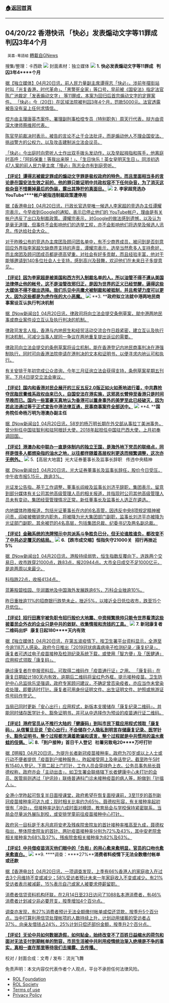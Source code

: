 ###  [:house:返回首頁](https://github.com/ourhimalayas/txt)
---


## 04/20/22 香港快讯 「快必」发表煽动文字等11罪成 判囚3年4个月
` 英喜-粵語組` [轉載自GNews](https://gnews.org/zh-hans/2380826/)

搜集/整理：卡西欧
![](https://assets.gnews.org/wp-content/uploads/2022/04/0420fenmian.jpg)
封面素材：独立媒体
![](https://assets.gnews.org/wp-content/uploads/2022/04/2022-04-20-1.png)
**1. ****快必发表煽动文字等****11****罪成****   ****判囚****3****年****4****个月**

[据【独立媒体】04月20日讯，前人民力量副主席谭得志「快必」，涉前年摆街站时叫「光复香港，时代革命」、「黑警死全家」等口号，早前被《国安法》指定法官陈广池裁定「发表煽动文字」 等11罪成，本案为回归后首宗煽动文字的定罪案件。 「快必」今（20日）在区域法院被判囚3年4个月，罚款5000元。法官透露被告没有呈上任何求情信。](https://www.inmediahk.net/node/社運/快必發表煽動文字等11罪成-判囚3年4個月)

[控方由主理唐英杰案件、署理副刑事检控专员（特别职务）周天行代表，辩方由资深大律师蔡维邦代表。](https://www.inmediahk.net/node/社運/快必發表煽動文字等11罪成-判囚3年4個月)

[陈官早前裁决时表示，被告的言论不止于合法批评，而是煽动他人不理会国安法、挑战警方的公权力，以及攻击建制派立法会议员。](https://www.inmediahk.net/node/社運/快必發表煽動文字等11罪成-判囚3年4個月)

[「快必」今出庭时向旁听人士作出双手拨头发动作，以及举起拇指和挥手，他离庭时高呼：「阿妈保重！等我出来呀！」、「生日快乐！英女皇明天生日」。同涉初选47人案的前人民力量主席「慢必」陈志全亦有到庭旁听。](https://www.inmediahk.net/node/社運/快必發表煽動文字等11罪成-判囚3年4個月)

**[【评论】谭得志被裁定罪成的煽动文字罪是极权政府的特色，而且里面相当多的言论是在国安法生效之前的，他的罪只能证明中共政权容不下任何杂音，为了消灭这些杂音不惜撕掉最后的伪装，露出其狰狞的真面目。](https://www.inmediahk.net/node/社運/快必發表煽動文字等11罪成-判囚3年4個月)**
![](https://assets.gnews.org/wp-content/uploads/2022/04/2022-04-20-2.png)
**2. ****李家超竞选办****YouTube****帐户被指违制裁政策遭停用**

[据【香港电台】04月20日讯，行政长官选举唯一候选人李家超的竞选办主任谭耀宗表示，今早收到Google的通知，表示已停止他们的 YouTube帐户，理由是有关帐户违反了出口及制裁政策。谭耀宗表示，对Google的做法感到遗憾，以及认为是毫无道理，但事件不会影响他们的选举工程，亦不会影响他们将选举及候选人讯息，传达给社会大众。](https://news.rthk.hk/rthk/ch/component/k2/1644830-22020420.htm)

[对于昨晚公布的竞选办主席团及顾问团名单中，有不少商界成员，被问到是否刻意回应外界指李家超欠缺商界支持的声音，谭耀宗表示，选举当然愈多人支持愈好，而主席团及顾问团成员都是德高望重，对社会有好多贡献，而且经验丰富，他对于能够邀请到140多位社会人士支持，感到高兴及鼓舞，欢迎他们在未来日子多提意见。](https://news.rthk.hk/rthk/ch/component/k2/1644830-22020420.htm)

**[【评论】因为李家超是被美国和西方列入制裁名单的人，所以油管不得不遵从美国法律停止他的帐号，这不是油管改邪归正，是因为世界的正义已经觉醒，逼得这些大媒体不得不做出选择。我们乐见中共鹰犬被制裁和被抵制，并且希望力度可以更大，因为这些都是为虎作伥的大小恶魔。](https://news.rthk.hk/rthk/ch/component/k2/1644830-22020420.htm)**
![](https://assets.gnews.org/wp-content/uploads/2022/04/2022-04-20-3.png)
**3. ****政府拟立法就中港两地民商事案设互认执行判决机制**

[据【Now新闻台】04月20日讯，律政司将向立法会提交条例草案，就中港两地民事或商业案件设立互认及执行判决的机制。](https://news.now.com/home/local/player?newsId=473340)

[律政司发言人指，香港与内地民生和经贸活动交流合作日趋紧密，建立互认及执行判决机制，可减少当事人就同一争议在两地重复提出诉讼的需要。](https://news.now.com/home/local/player?newsId=473340)

[律政司向立法会提交的条例草案将设立机制，能在香港登记内地民商事判决在港强制执行，同时可向香港法院申请在港判决的文本和证明书，以便寻求内地认可和执行。](https://news.now.com/home/local/player?newsId=473340)

[有关安排于年初完成公众咨询，今年三月征询立法会获得支持，条例草案星期五刊宪，下月4日提交立法会审议。](https://news.now.com/home/local/player?newsId=473340)

**[【评论】国内和香港对民企展开的三反五反2.0版正如火如荼地进行着，中共靠抢夺民脂民膏维系政权由来已久，自国安法在港实施，这邪恶长臂伸至香港只是时间早晚而已。国内一些富豪天真地认为香港可以置身事外的美梦至此已经破灭，因为若此法通过等于正式宣告中港法律互通，民事商事案件全部送中。](https://news.now.com/home/local/player?newsId=473340)**
![](https://assets.gnews.org/wp-content/uploads/2022/04/2022-04-20-4.png)
**4. ****国务院任命杨万明为港澳办副主任**

[据【Now新闻台】04月20日讯，58岁的杨万明长期在外交部从事拉丁美洲事务，曾分别任中国驻智利和驻阿根廷大使，2018年起担任中国驻巴西大使，上月初奉调回国。](https://news.now.com/home/local/player?newsId=473341)

**[【评论】港澳办和中联办一直是体制内的独立王国，是海外地下党员的联络点，同样是很多人都想染指的油水之地，以往都伴随着高层权利更迭而频繁调整，这次亦无例外。](https://news.now.com/home/local/player?newsId=473341)**
![](https://assets.gnews.org/wp-content/uploads/2022/04/2022-04-20-5.png)
5.【高层大地震】光大证券董事长及监事长辞职   传违中央精神

[据【Now新闻台】04月20日讯，光大证券董事长及监事长辞任，股价今日受压，中午收市报5.15元，跌逾3%。](https://news.now.com/home/finance/player?newsId=473325)

[光证发公告指，基于工作调整，董事长阎峻及监事长刘济平辞职，集团表示，留意到部分媒体有关公司其他高级管理人员的相关报道，并指现时公司其他高级管理人员未有变动，集团经营管理情况正常，新任董事长及监事长人选正在遴选。](https://news.now.com/home/finance/player?newsId=473325)

[内地媒体昨晚报道，包括光证董事长在内的6名高管，因违反中央8项规定精神被问责，阎峻被撤销党内职务，将被降为光大集团部门副职，监事长刘济平亦被降为光证部门副职，其余被罚的4名高层，包括集团总裁、纪委书记及两名副总裁。](https://news.now.com/home/finance/player?newsId=473325)

**[【评论】金融系统的洗牌预示中共派系斗争胜负已分，但无论谁胜谁负，都改变不了中共必定覆灭的结局。](https://news.now.com/home/finance/player?newsId=473325)**
![](https://assets.gnews.org/wp-content/uploads/2022/04/2022-04-20-6.png)
**6.****【跌市成交缩】恒指失守****21000****关****   ****招行再挫近****5%**

[据【Now新闻台】04月20日讯，港股持续弱势，恒生指数反覆向下，连跌两个交易日，收市跌穿21000点，跌83点，报20944点。大市全日成交不足1000亿元，是逾两周以来最少。](https://news.now.com/home/finance/player?newsId=473361)

[科指跌22点，收报4134点。](https://news.now.com/home/finance/player?newsId=473361)

[蓝筹股碧桂园、华润置地及中国海外发展跌逾6%，万科企业挫逾10%。](https://news.now.com/home/finance/player?newsId=473361)

[昨日重挫逾11%的招商银行跌势未止，挫近5%，以接近全日低位收市，跌至15个月低位。](https://news.now.com/home/finance/player?newsId=473361)

**[【评论】招行田惠宇被免职令招行股价大地震、中资频繁换帅只能令世界看清这些披着民企外衣的企业只是中共的敛财、收集情报和洗钱的工具。](https://news.now.com/home/finance/player?newsId=473361)**
![](https://assets.gnews.org/wp-content/uploads/2022/04/2022-04-20-7.png)
**7. ****新冠康复者二维码出炉****   ****康复日起****180****天内有效**

[据【独立媒体】04月20日讯，在第五波疫情下，按卫生署平台资料显示，全港至今逾118万人感染。政府今日推出「2019冠状病毒病电子检测纪录／康复纪录」，康复者可透过电子疫苗接种及检测纪录系统下载，或使用「智方便」及「医健通」应用程式领取「康复码」。](https://www.inmediahk.net/node/政經/新冠康復者二維碼出爐-康復日起180天內有效)

[确诊康复者在申报资料后，可取得二维码作「疫苗通行证」之用。 「康复码」在康复日期起计180天内有效，逾期后二维码将呈红色外框，提示接种疫苗。卫生防护中心总监徐乐坚强调，政府专家顾问建议，不确定曾否染疫者，亦应当作未曾染疫处理，即要适时打针。康复者可用身份证明文件、出生证明文件、护照或旅游证件号码作登记。](https://www.inmediahk.net/node/政經/新冠康復者二維碼出爐-康復日起180天內有效)

[当局已同时更新「安心出行」应用程式，新版本支援储存「康复纪录二维码」，并能同时储存医学针卡、豁免证明书，并可从中选择作为预设的疫苗通行证二维码。](https://www.inmediahk.net/node/政經/新冠康復者二維碼出爐-康復日起180天內有效)

**[【评论】港府官员从不推行大陆的「健康码」到叫市民下载应用程式领取「康复码」，从信誓旦旦说「安心出行」不会储存个人隐私到明言存储康复记录、医学针卡、豁免证明书，整个过程都充满着欺骗和谎言，整个过程就是中共惯用的温水煮蛙的伎俩。](https://www.inmediahk.net/node/政經/新冠康復者二維碼出爐-康復日起180天內有效)**
![](https://assets.gnews.org/wp-content/uploads/2022/04/2022-04-20-8.png)
**8.****「到户接种」首日千人登记****   ****社署另致电****20****万吁打针**

[据【明报】04月20日讯，为提升长者新冠疫苗接种率，政府为70岁或以上人士或行动不便者提供「疫苗到户接种服务」，昨起接受网上及电话登记，截至昨午5时有1540人登记，下周二起上门打针，工作人员会穿绿色上衣。公务员事务局长聂德权称，政府亦会「主动出击」，如卫生署会联络辖下长者健康中心未打针的会员、医管局则透过「护讯铃」联络普通科门诊未接种疫苗的病人等，盼做到「针搵人」。](https://news.mingpao.com/pns/港聞/photo1/20220420/s00002/1650391007668/1650391007761)

[全港小学昨起可恢复半日面授课堂，政府希望在恢复面授课前，3至11岁的首剂新冠疫苗接种率可达九成；现时相关比率约为65％，聂德权形容，有关接种率起初很有「冲劲」，但接种率达到六成时面对樽颈，教育局会与学校保持紧密联系，当局会尽量派外展队到校，或安排学童前往疫苗接种中心打针。](https://news.mingpao.com/pns/港聞/photo1/20220420/s00002/1650391007668/1650391007761)

[政府另一目标是于本月底将安老及残疾院舍院友的首针接种率推高至九成，聂德权指出，整体院舍院友的首针、两针疫苗接种率分别为72%及43%，其中安老院舍相关接种率为68%及37%，残疾院舍相关接种率为82%及63%。](https://news.mingpao.com/pns/港聞/photo1/20220420/s00002/1650391007668/1650391007761)

**[【评论】中共借疫苗消灭他们眼中的「负担」的用心愈来愈明显，官员的口吻也愈来愈直白。](https://news.mingpao.com/pns/港聞/photo1/20220420/s00002/1650391007668/1650391007761)**
![](https://assets.gnews.org/wp-content/uploads/2022/04/2022-04-20-9.png)
**9. ****调查：****27%****消费者料疫情下无法全数缴付帐单或还款**

[据【香港电台】04月20日讯，一项调查发现，上季有66%香港人的家庭收入在过去3个月维持不变或减少；58%受访者预计未来一年家庭收入不变或减少。有21%受访者表示被减薪，15%表示自己或家人被要求停薪留职。](https://news.rthk.hk/rthk/ch/component/k2/1644844-22020420.htm)

[消费者信贷资料机构环联，在2月14日至23日访问了1088名本港消费者，有46%消费者计划减少非必要开支，按季增加4个百分点。](https://news.rthk.hk/rthk/ch/component/k2/1644844-22020420.htm)

[调查亦发现，有27%消费者预计无法全额缴付帐单或偿还贷款，按季升5个百分点，当中打算利用信贷处理帐项的人数持续上升，计划动用储蓄的受访者占37%，向亲友借钱占24%，25%计划只偿还部份金额，按季升2个百分点。](https://news.rthk.hk/rthk/ch/component/k2/1644844-22020420.htm)

**[【评论】无论中共如何数据造假，如何贴金，始终改变不了百姓日益缩水的荷包和面对无法支付到期帐单的愁容，市民生活被中共利用疫情统治渐入绝境是不争的事实，真相一直在那里等待我们去揭露、去传播。](https://news.rthk.hk/rthk/ch/component/k2/1644844-22020420.htm)**

校对 / 封面合成：文粤 / 发布：流光飞舞

 

免责声明：本文内容仅代表作者个人观点，平台不承担任何法律风险。

- [ROL Foundation](https://rolfoundation.org/)
- [ROL Society](https://rolsociety.org/)
- [Terms of use](https://gnews.org/terms-of-use-3/)
- [Privacy Policy](https://gnews.org/privacy-policy/)

